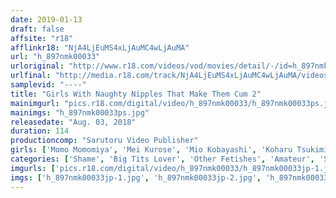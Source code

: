 ```yaml
---
date: 2019-01-13
draft: false
affsite: "r18"
afflinkr18: "NjA4LjEuMS4xLjAuMC4wLjAuMA"
url: "h_897nmk00033"
urloriginal: "http://www.r18.com/videos/vod/movies/detail/-/id=h_897nmk00033"
urlfinal: "http://media.r18.com/track/NjA4LjEuMS4xLjAuMC4wLjAuMA/videos/vod/movies/detail/-/id=h_897nmk00033"
samplevid: "----"
title: "Girls With Naughty Nipples That Make Them Cum 2"
mainimgurl: "pics.r18.com/digital/video/h_897nmk00033/h_897nmk00033ps.jpg"
mainimgs: "h_897nmk00033ps.jpg"
releasedate: "Aug. 03, 2018"
duration: 114
productioncomp: "Sarutoru Video Publisher"
girls: ['Momo Momomiya', 'Mei Kurose', 'Mio Kobayashi', 'Koharu Tsukimiya', 'Aoi Aihara', 'Rona Hatsune', 'Sara Miyabi', 'Rin Hayama']
categories: ['Shame', 'Big Tits Lover', 'Other Fetishes', 'Amateur', 'Sex Toys', 'Big Vibrator', 'Hi-Def']
imgurls: ['pics.r18.com/digital/video/h_897nmk00033/h_897nmk00033jp-1.jpg', 'pics.r18.com/digital/video/h_897nmk00033/h_897nmk00033jp-2.jpg', 'pics.r18.com/digital/video/h_897nmk00033/h_897nmk00033jp-3.jpg', 'pics.r18.com/digital/video/h_897nmk00033/h_897nmk00033jp-4.jpg', 'pics.r18.com/digital/video/h_897nmk00033/h_897nmk00033jp-5.jpg', 'pics.r18.com/digital/video/h_897nmk00033/h_897nmk00033jp-6.jpg', 'pics.r18.com/digital/video/h_897nmk00033/h_897nmk00033jp-7.jpg', 'pics.r18.com/digital/video/h_897nmk00033/h_897nmk00033jp-8.jpg', 'pics.r18.com/digital/video/h_897nmk00033/h_897nmk00033jp-9.jpg', 'pics.r18.com/digital/video/h_897nmk00033/h_897nmk00033jp-10.jpg', 'pics.r18.com/digital/video/h_897nmk00033/h_897nmk00033jp-11.jpg', 'pics.r18.com/digital/video/h_897nmk00033/h_897nmk00033jp-12.jpg', 'pics.r18.com/digital/video/h_897nmk00033/h_897nmk00033jp-13.jpg', 'pics.r18.com/digital/video/h_897nmk00033/h_897nmk00033jp-14.jpg', 'pics.r18.com/digital/video/h_897nmk00033/h_897nmk00033jp-15.jpg', 'pics.r18.com/digital/video/h_897nmk00033/h_897nmk00033jp-16.jpg', 'pics.r18.com/digital/video/h_897nmk00033/h_897nmk00033jp-17.jpg', 'pics.r18.com/digital/video/h_897nmk00033/h_897nmk00033jp-18.jpg', 'pics.r18.com/digital/video/h_897nmk00033/h_897nmk00033jp-19.jpg', 'pics.r18.com/digital/video/h_897nmk00033/h_897nmk00033jp-20.jpg']
imgs: ['h_897nmk00033jp-1.jpg', 'h_897nmk00033jp-2.jpg', 'h_897nmk00033jp-3.jpg', 'h_897nmk00033jp-4.jpg', 'h_897nmk00033jp-5.jpg', 'h_897nmk00033jp-6.jpg', 'h_897nmk00033jp-7.jpg', 'h_897nmk00033jp-8.jpg', 'h_897nmk00033jp-9.jpg', 'h_897nmk00033jp-10.jpg', 'h_897nmk00033jp-11.jpg', 'h_897nmk00033jp-12.jpg', 'h_897nmk00033jp-13.jpg', 'h_897nmk00033jp-14.jpg', 'h_897nmk00033jp-15.jpg', 'h_897nmk00033jp-16.jpg', 'h_897nmk00033jp-17.jpg', 'h_897nmk00033jp-18.jpg', 'h_897nmk00033jp-19.jpg', 'h_897nmk00033jp-20.jpg']
---
```

